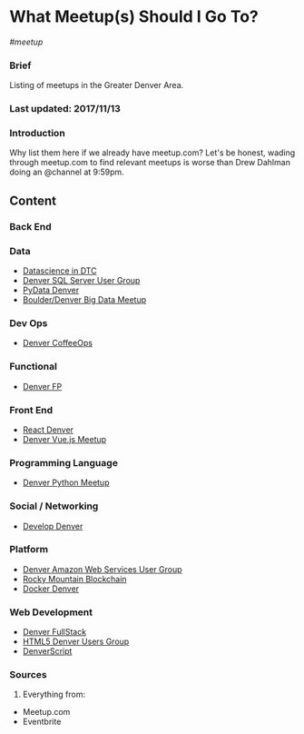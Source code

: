 # What Meetup(s) Should I Go To?

*#meetup*

### Brief
Listing of meetups in the Greater Denver Area.

### Last updated: 2017/11/13

### Introduction
Why list them here if we already have meetup.com? Let's be honest, wading through meetup.com to find relevant meetups is worse than Drew Dahlman doing an @channel at 9:59pm.

## Content

### Back End

### Data
- [Datascience in DTC](https://www.meetup.com/DATA-SCIENCE-USER-S-GROUP-DTC/)
- [Denver SQL Server User Group](https://www.meetup.com/Denver-SQL-Server-User-Group/)
- [PyData Denver](https://www.meetup.com/PyData-Denver/)
- [Boulder/Denver Big Data Meetup](https://www.meetup.com/Boulder-Denver-Big-Data/)

### Dev Ops
- [Denver CoffeeOps](https://www.meetup.com/Denver-CoffeeOps/)

### Functional
- [Denver FP](https://www.meetup.com/denverfp/)

### Front End
- [React Denver](https://www.meetup.com/ReactJS-Denver/)
- [Denver Vue.js Meetup](https://www.meetup.com/Denver-Vue-js-Meetup/)

### Programming Language
- [Denver Python Meetup](https://www.meetup.com/Denver-Python-Meetup/)

### Social / Networking
- [Develop Denver](https://www.meetup.com/Develop-Happy-Hour/)

### Platform
- [Denver Amazon Web Services User Group](https://www.meetup.com/Denver-Amazon-Web-Services-Users-Group/)
- [Rocky Mountain Blockchain](https://www.meetup.com/rmbchain/)
- [Docker Denver](https://www.meetup.com/Docker-Denver/)

### Web Development
- [Denver FullStack](https://www.meetup.com/fullstack/)
- [HTML5 Denver Users Group](https://www.meetup.com/HTML5-Denver-Users-Group/)
- [DenverScript](https://www.meetup.com/DenverScript/)

### Sources
1. Everything from:
  - Meetup.com
  - Eventbrite
